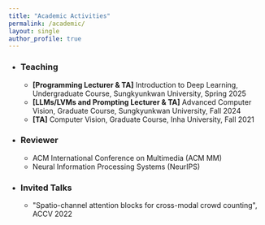```yaml
---
title: "Academic Activities"
permalink: /academic/
layout: single
author_profile: true
---
```


- ### Teaching  
  - **[Programming Lecturer & TA]** Introduction to Deep Learning, Undergraduate Course, Sungkyunkwan University, Spring 2025  
  - **[LLMs/LVMs and Prompting Lecturer & TA]** Advanced Computer Vision, Graduate Course, Sungkyunkwan University, Fall 2024  
  - **[TA]** Computer Vision, Graduate Course, Inha University, Fall 2021  

- ### Reviewer
  - ACM International Conference on Multimedia (ACM MM) 
  - Neural Information Processing Systems (NeurIPS)
    
- ### Invited Talks
  - "Spatio-channel attention blocks for cross-modal crowd counting", ACCV 2022
